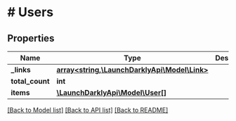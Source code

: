 # # Users

## Properties

Name | Type | Description | Notes
------------ | ------------- | ------------- | -------------
**_links** | [**array<string,\LaunchDarklyApi\Model\Link>**](Link.md) |  | [optional]
**total_count** | **int** |  |
**items** | [**\LaunchDarklyApi\Model\User[]**](User.md) |  |

[[Back to Model list]](../../README.md#models) [[Back to API list]](../../README.md#endpoints) [[Back to README]](../../README.md)
